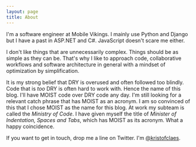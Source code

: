 ```yaml
---
layout: page
title: About
---
```

I'm a software engineer at Mobile Vikings. I mainly use Python and Django but I have a past in ASP.NET and C#. JavaScript doesn't scare me either.

I don't like things that are unnecessarily complex. Things should be as simple as they can be. That's why I like to approach code, collaborative workflows and software architecture in general with a mindset of optimization by simplification.

It is my strong belief that DRY is overused and often followed too blindly. Code that is _too_ DRY is often hard to work with. Hence the name of this blog. I'll have MOIST code over DRY code any day. I'm still looking for a relevant catch phrase that has MOIST as an acronym. I am so convinced of this that I chose MOIST as the name for this blog. At work my subteam is called the _Ministry of Code_. I have given myself the title of _Minister of Indentation, Spaces and Tabs_, which has MOIST as its acronym. What a happy coincidence.

If you want to get in touch, drop me a line on Twitter. I'm [@kristofclaes](https://twitter.com/kristofclaes).
